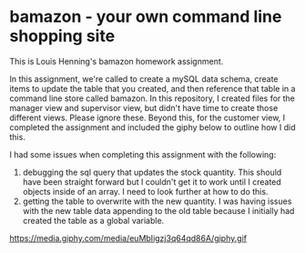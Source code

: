 # bamazon - your own command line shopping site

This is Louis Henning's bamazon homework assignment.

In this assignment, we're called to create a mySQL data schema, create items to update the table that you created, and then reference that table in a command line store called bamazon.   In this repository, I created files for the manager view and supervisor view, but didn't have time to create those different views.  Please ignore these.  Beyond this, for the customer view, I completed the assignment and included the giphy below to outline how I did this.

I had some issues when completing this assignment with the following:
1. debugging the sql query that updates the stock quantity.  This should have been straight forward but I couldn't get it to work until I created objects inside of an array.  I need to look further at how to do this.
2. getting the table to overwrite with the new quantity.  I was having issues with the new table data appending to the old table because I initially had created the table as a global variable.


<https://media.giphy.com/media/euMbIigzj3q64qd86A/giphy.gif>